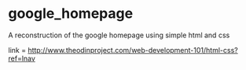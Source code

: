# google_homepage
A reconstruction of the google homepage using simple html and css

link = http://www.theodinproject.com/web-development-101/html-css?ref=lnav
